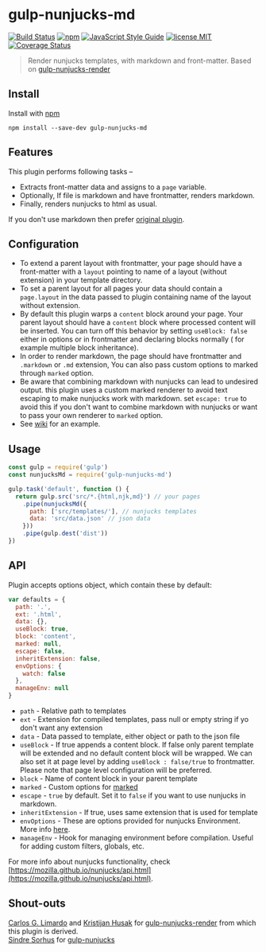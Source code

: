 # gulp-nunjucks-md
[![Build Status](https://travis-ci.org/mohitsinghs/gulp-nunjucks-md.svg)](https://travis-ci.org/mohitsinghs/gulp-nunjucks-md)
[![npm](https://badge.fury.io/js/gulp-nunjucks-md.svg)](http://badge.fury.io/js/gulp-nunjucks-md)
[![JavaScript Style Guide](https://img.shields.io/badge/code_style-standard-brightgreen.svg)](https://standardjs.com)
[![license MIT](https://img.shields.io/badge/license-MIT-brightgreen.svg)](https://github.com/mohitsinghs/gulp-nunjucks-md/blob/master/LICENSE)
[![Coverage Status](https://coveralls.io/repos/github/mohitsinghs/gulp-nunjucks-md/badge.svg?branch=master)](https://coveralls.io/github/mohitsinghs/gulp-nunjucks-md?branch=master)
> Render nunjucks templates, with markdown and front-matter. Based on [gulp-nunjucks-render](https://github.com/carlosl/gulp-nunjucks-render)

## Install

Install with [npm](https://npmjs.com/package/gulp-nunjucks-md)

```
npm install --save-dev gulp-nunjucks-md
```

## Features
This plugin performs following tasks &ndash;
* Extracts front-matter data and assigns to a `page` variable.
* Optionally, If file is markdown and have frontmatter, renders markdown.
* Finally, renders nunjucks to html as usual.

If you don't use markdown then prefer [original plugin](https://github.com/carlosl/gulp-nunjucks-render).

## Configuration

- To extend a parent layout with frontmatter, your page should have a front-matter with a `layout` pointing to name of a layout (without extension) in your template directory.
- To set a parent layout for all pages your data should contain a `page.layout` in the data passed to plugin containing name of the layout without extension.
- By default this plugin warps a `content` block around your page. Your parent layout should have a `content` block where processed content will be inserted. You can turn off this behavior by setting `useBlock: false` either in options or in frontmatter and declaring blocks normally ( for example multiple block inheritance).
- In order to render markdown, the page should have frontmatter and `.markdown` or `.md` extension, You can also pass custom options to marked through `marked` option. 
- Be aware that combining markdown with nunjucks can lead to undesired output. this plugin uses a custom marked renderer to avoid text escaping to make nunjucks work with markdown. set `escape: true` to avoid this if you don't want to combine markdown with nunjucks or want to pass your own renderer to `marked` option.
- See [wiki](https://github.com/mohitsinghs/gulp-nunjucks-md/wiki) for an example.

## Usage

```js
const gulp = require('gulp')
const nunjucksMd = require('gulp-nunjucks-md')

gulp.task('default', function () {
  return gulp.src('src/*.{html,njk,md}') // your pages
    .pipe(nunjucksMd({
      path: ['src/templates/'], // nunjucks templates
      data: 'src/data.json' // json data
    }))
    .pipe(gulp.dest('dist'))
})
```

## API
Plugin accepts options object, which contain these by default:

```js
var defaults = {
  path: '.',
  ext: '.html',
  data: {},
  useBlock: true,
  block: 'content',
  marked: null,
  escape: false,
  inheritExtension: false,
  envOptions: {
    watch: false
  },
  manageEnv: null
}
```

* `path` - Relative path to templates
* `ext` - Extension for compiled templates, pass null or empty string if yo don't want any extension
* `data` - Data passed to template, either object or path to the json file
* `useBlock` - If true appends a content block. If false only parent template will be extended and no default content block will be wrapped. We can also set it at page level by adding `useBlock : false/true` to frontmatter. Please note that page level configuration will be preferred.
* `block` - Name of content block in your parent template
* `marked` - Custom options for [marked](http://github.com/chjj/marked)
* `escape` - `true` by default. Set it to `false` if you want to use nunjucks in markdown.
* `inheritExtension` - If true, uses same extension that is used for template
* `envOptions` - These are options provided for nunjucks Environment. More info [here](https://mozilla.github.io/nunjucks/api.html#configure).
* `manageEnv` - Hook for managing environment before compilation. Useful for adding custom filters, globals, etc.

For more info about nunjucks functionality, check [https://mozilla.github.io/nunjucks/api.html](https://mozilla.github.io/nunjucks/api.html).

## Shout-outs

[Carlos G. Limardo](http://limardo.org) and [Kristijan Husak](http://kristijanhusak.com) for [gulp-nunjucks-render](https://github.com/carlosl/gulp-nunjucks-render) from which this plugin is derived.  
[Sindre Sorhus](http://sindresorhus.com/) for [gulp-nunjucks](https://www.npmjs.org/package/gulp-nunjucks)
